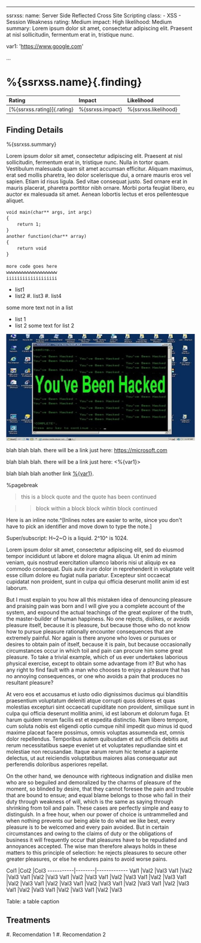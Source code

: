 
---
ssrxss:
    name: Server Side Reflected Cross Site Scripting
    class: 
        - XSS
        - Session Weakness
    rating: Medium
    impact: High
    likelihood: Medium
    summary: Lorem ipsum dolor sit amet, consectetur adipiscing elit. Praesent at nisl sollicitudin, fermentum erat in, tristique nunc.

var1: 'https://www.google.com'

...

# %{ssrxss.name}{.finding}
  Rating                        | Impact            | Likelihood
  :-----------------------------|:------------------|:------------
  [%{ssrxss.rating}]{.rating}   | %{ssrxss.impact}  | %{ssrxss.likelihood}

## Finding Details

%{ssrxss.summary}

Lorem ipsum dolor sit amet, consectetur adipiscing elit. Praesent at nisl sollicitudin, fermentum erat in, tristique nunc. Nulla in tortor quam. Vestibulum malesuada quam sit amet accumsan efficitur. Aliquam maximus, erat sed mollis pharetra, leo dolor scelerisque dui, a ornare mauris eros vel sapien. Etiam id risus ligula. Sed vitae consequat justo. Sed ornare erat in mauris placerat, pharetra porttitor nibh ornare. Morbi porta feugiat libero, eu auctor ex malesuada sit amet. Aenean lobortis lectus et eros pellentesque aliquet.

~~~~ {#mycode .c .numberLines startFrom="100"}
void main(char** args, int argc)
{
    return 1;
}
another function(char** array)
{
    return void
}

more code goes here
wwwwwwwwwwwwwwwwwww
iiiiiiiiiiiiiiiiiii
~~~~

- list1
- list2
    #. list3
    #. list4

some more text not in a list

- list 1
- list 2
    some text for list 2

![an image caption](screenshot.jpg)

blah blah blah. there will be a link just here: <https://microsoft.com>

blah blah blah. there will be a link just here: <%{var1}>

blah blah blah another link [%{var1}](%{var1}).

%pagebreak

> this is a block quote
and the quote has been continued

> > block within a block
block wihtin block continued

Here is an inline note.^[Inlines notes are easier to write, since
you don't have to pick an identifier and move down to type the
note.]

Super/subscript: H~2~O is a liquid.  2^10^ is 1024.

Lorem ipsum dolor sit amet, consectetur adipiscing elit, sed do eiusmod tempor incididunt ut labore et dolore magna aliqua. Ut enim ad minim veniam, quis nostrud exercitation ullamco laboris nisi ut aliquip ex ea commodo consequat. Duis aute irure dolor in reprehenderit in voluptate velit esse cillum dolore eu fugiat nulla pariatur. Excepteur sint occaecat cupidatat non proident, sunt in culpa qui officia deserunt mollit anim id est laborum.

But I must explain to you how all this mistaken idea of denouncing pleasure and praising pain was born and I will give you a complete account of the system, and expound the actual teachings of the great explorer of the truth, the master-builder of human happiness. No one rejects, dislikes, or avoids pleasure itself, because it is pleasure, but because those who do not know how to pursue pleasure rationally encounter consequences that are extremely painful. Nor again is there anyone who loves or pursues or desires to obtain pain of itself, because it is pain, but because occasionally circumstances occur in which toil and pain can procure him some great pleasure. To take a trivial example, which of us ever undertakes laborious physical exercise, except to obtain some advantage from it? But who has any right to find fault with a man who chooses to enjoy a pleasure that has no annoying consequences, or one who avoids a pain that produces no resultant pleasure?

At vero eos et accusamus et iusto odio dignissimos ducimus qui blanditiis praesentium voluptatum deleniti atque corrupti quos dolores et quas molestias excepturi sint occaecati cupiditate non provident, similique sunt in culpa qui officia deserunt mollitia animi, id est laborum et dolorum fuga. Et harum quidem rerum facilis est et expedita distinctio. Nam libero tempore, cum soluta nobis est eligendi optio cumque nihil impedit quo minus id quod maxime placeat facere possimus, omnis voluptas assumenda est, omnis dolor repellendus. Temporibus autem quibusdam et aut officiis debitis aut rerum necessitatibus saepe eveniet ut et voluptates repudiandae sint et molestiae non recusandae. Itaque earum rerum hic tenetur a sapiente delectus, ut aut reiciendis voluptatibus maiores alias consequatur aut perferendis doloribus asperiores repellat.

On the other hand, we denounce with righteous indignation and dislike men who are so beguiled and demoralized by the charms of pleasure of the moment, so blinded by desire, that they cannot foresee the pain and trouble that are bound to ensue; and equal blame belongs to those who fail in their duty through weakness of will, which is the same as saying through shrinking from toil and pain. These cases are perfectly simple and easy to distinguish. In a free hour, when our power of choice is untrammelled and when nothing prevents our being able to do what we like best, every pleasure is to be welcomed and every pain avoided. But in certain circumstances and owing to the claims of duty or the obligations of business it will frequently occur that pleasures have to be repudiated and annoyances accepted. The wise man therefore always holds in these matters to this principle of selection: he rejects pleasures to secure other greater pleasures, or else he endures pains to avoid worse pains.

<div class="clrtbl">
  Col1     |Col2    |Col3
-----------|--------|-------------
  Val1     |Val2    |Val3
  Val1     |Val2    |Val3
  Val1     |Val2    |Val3
  Val1     |Val2    |Val3
  Val1     |Val2    |Val3
  Val1     |Val2    |Val3
  Val1     |Val2    |Val3
  Val1     |Val2    |Val3
  Val1     |Val2    |Val3
  Val1     |Val2    |Val3
  Val1     |Val2    |Val3
  Val1     |Val2    |Val3
  Val1     |Val2    |Val3
  Val1     |Val2    |Val3

Table: a table caption 
</div>

## Treatments
<div class="treatment">
#. Recomendation 1
#. Recomendation 2 
</div>
